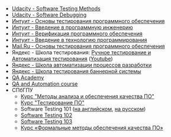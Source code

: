 * [Udacity - Software Testing Methods](https://www.udacity.com/course/software-testing--cs258)
* [Udacity - Software Debugging](https://www.udacity.com/course/software-debugging--cs259)
* [Интуит - Основы тестирования программного обеспечения](http://www.intuit.ru/studies/courses/48/48/info)
* [Интуит - Введение в программную инженерию](http://www.intuit.ru/studies/courses/497/353/info)
* [Интуит - Верификация программного обеспечения](http://www.intuit.ru/studies/courses/1040/209/info)
* [Интуит - Введение в технологию программирования](http://www.intuit.ru/studies/courses/2262/160/info)
* [Mail.Ru - Основы тестирования программного обеспечения](http://universarium.org/course/526)
* Яндекс - Школа тестирования: [Ручное тестирование и Автоматизация тестирования](https://academy.yandex.ru/events/testing/spb-2016/) ([Youtube](https://www.youtube.com/playlist?list=PLJMRN_6MT0JYItlUeor7YRa0r6-lI8MMR))
* [Яндекс - Школа автоматизации процессов разработки](https://academy.yandex.ru/events/testing/spb-2014/)
* [Яндекс - Школа тестирования баннерной системы](https://academy.yandex.ru/events/testing/msk-2014/)
* [QA Academy](https://github.com/TelerikAcademy/QA-Academy)
* [QA and Automation course](https://github.com/HackBulgaria/QA-and-Automation-101)
* СПбГПУ
  * [Курс "Методы анализа и обеспечения качества ПО"](http://kspt.icc.spbstu.ru/course/QA)
  * [Курс "Тестирование ПО"](http://kspt.icc.spbstu.ru/2014/course/software-testing)
  * Software Testing 101 ([на английском](http://kspt.ftk.spbstu.ru/media/files/people/akhin/lectures/Software-Testing-101.pdf), [на русском](http://kspt.icc.spbstu.ru/media/files/people/akhin/lectures/Software-Testing-101-ru.pdf))
  * [Software Testing 102](http://kspt.icc.spbstu.ru/media/files/people/akhin/lectures/Software-Testing-102v2.pdf)
  * [Software Testing 103](http://kspt.icc.spbstu.ru/media/files/people/akhin/lectures/Software-Testing-102v3.pdf)
  * [Курс «Формальные методы обеспечения качества ПО»](http://kspt.icc.spbstu.ru/2010/course/quality)
